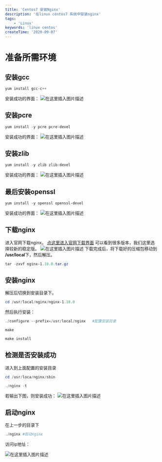 ```yaml
---
title: 'Centos7 安装Nginx'
description: '在linux centos7 系统中安装nginx'
tags:
    - 'Linux'
keywords: 'linux centos'
createTime: '2020-09-07'
---
```


# 准备所需环境

## 安装gcc

```powershell
yum install gcc-c++
```
安装成功的界面：
![在这里插入图片描述](https://img-blog.csdnimg.cn/20200905000501405.png?x-oss-process=image/watermark,type_ZmFuZ3poZW5naGVpdGk,shadow_10,text_aHR0cHM6Ly9ibG9nLmNzZG4ubmV0L3dlaXhpbl80NDU0MDcyMg==,size_16,color_FFFFFF,t_70#pic_center)

## 安装pcre

```powershell
yum install -y pcre pcre-devel
```
安装成功的界面：
![在这里插入图片描述](https://img-blog.csdnimg.cn/20200905000713407.png#pic_left)

## 安装zlib

```powershell
yum install -y zlib zlib-devel
```
安装成功的界面：
![在这里插入图片描述](https://img-blog.csdnimg.cn/20200905001018686.png#pic_left)

## 最后安装openssl

```powershell
yum install -y openssl openssl-devel
```
安装成功的界面：
![在这里插入图片描述](https://img-blog.csdnimg.cn/2020090500115673.png?x-oss-process=image/watermark,type_ZmFuZ3poZW5naGVpdGk,shadow_10,text_aHR0cHM6Ly9ibG9nLmNzZG4ubmV0L3dlaXhpbl80NDU0MDcyMg==,size_16,color_FFFFFF,t_70#pic_left)

## 下载nginx
进入官网下载nginx。
[点这里进入官网下载界面](http://nginx.org/en/download.html)
可以看到很多版本，我们这里选择较新的稳定版。
![在这里插入图片描述](https://img-blog.csdnimg.cn/20200905001412999.png?x-oss-process=image/watermark,type_ZmFuZ3poZW5naGVpdGk,shadow_10,text_aHR0cHM6Ly9ibG9nLmNzZG4ubmV0L3dlaXhpbl80NDU0MDcyMg==,size_16,color_FFFFFF,t_70#pic_left)
下载完成后，将下载好的压缩包移动到 **/usr/local**下，然后解压。

```powershell
tar -zxvf nginx-1.18.0.tar.gz
```

## 安装nginx
解压后切换到安装目录下。

```powershell
cd /usr/local/nginx/nginx-1.18.0
```
然后执行安装：

```powershell
./configure --prefix=/usr/local/nginx	#配置安装目录

make

make install
```

## 检测是否安装成功
进入到上面配置的安装目录

```powershell
cd /usr/loca/nginx/sbin

./nginx -t
```
若输出下图，则安装成功：
![在这里插入图片描述](https://img-blog.csdnimg.cn/20200907145542285.png#pic_left)

## 启动nginx
在上一步的目录下

```powershell
./nginx #启动nginx
```
访问ip地址：

![在这里插入图片描述](https://img-blog.csdnimg.cn/20200907145849432.png?x-oss-process=image/watermark,type_ZmFuZ3poZW5naGVpdGk,shadow_10,text_aHR0cHM6Ly9ibG9nLmNzZG4ubmV0L3dlaXhpbl80NDU0MDcyMg==,size_16,color_FFFFFF,t_70#pic_left)